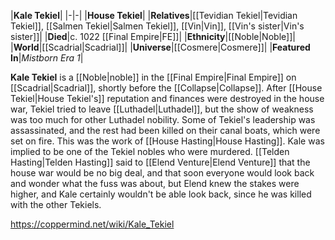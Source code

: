 |**Kale Tekiel**|
|-|-|
|**House Tekiel**|
|**Relatives**|[[Tevidian Tekiel\|Tevidian Tekiel]], [[Salmen Tekiel\|Salmen Tekiel]], [[Vin\|Vin]], [[Vin's sister\|Vin's sister]]|
|**Died**|c. 1022 [[Final Empire\|FE]]|
|**Ethnicity**|[[Noble\|Noble]]|
|**World**|[[Scadrial\|Scadrial]]|
|**Universe**|[[Cosmere\|Cosmere]]|
|**Featured In**|*Mistborn Era 1*|

**Kale Tekiel** is a [[Noble\|noble]] in the [[Final Empire\|Final Empire]] on [[Scadrial\|Scadrial]], shortly before the [[Collapse\|Collapse]].
After [[House Tekiel\|House Tekiel's]] reputation and finances were destroyed in the house war, Tekiel tried to leave [[Luthadel\|Luthadel]], but the show of weakness was too much for other Luthadel nobility. Some of Tekiel's leadership was assassinated, and the rest had been killed on their canal boats, which were set on fire. This was the work of [[House Hasting\|House Hasting]].
Kale was implied to be one of the Tekiel nobles who were murdered. [[Telden Hasting\|Telden Hasting]] said to [[Elend Venture\|Elend Venture]] that the house war would be no big deal, and that soon everyone would look back and wonder what the fuss was about, but Elend knew the stakes were higher, and Kale certainly wouldn't be able look back, since he was killed with the other Tekiels.



https://coppermind.net/wiki/Kale_Tekiel